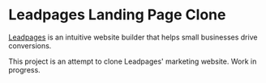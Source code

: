 # Leadpages Landing Page Clone

[Leadpages](https://www.leadpages.com/) is an intuitive website builder that helps small businesses drive conversions.

This project is an attempt to clone Leadpages' marketing website. Work in progress.
